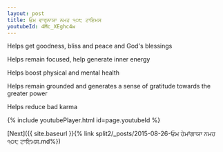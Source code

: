```yaml
---
layout: post
title: ਓਮ ਵਾਰੁਨਾਯਾ ਨਮਹ ੧੦੮ ਟਾਇਮਸ
youtubeId: 4Mc_XEghc4w
---
```

 
 
Helps get goodness, bliss and peace and God's blessings
 
Helps remain focused, help generate inner energy 
 
Helps boost physical and mental health 
 
Helps remain grounded and generates a sense of gratitude towards the greater power 
 
Helps reduce bad karma
 
 
 
 


{% include youtubePlayer.html id=page.youtubeId %}
 
[Next]({{ site.baseurl }}{% link  split2/_posts/2015-08-26-ਓਮ ਹੇਮਾਂਗਾਯਾ ਨਮਹ ੧੦੮ ਟਾਇਮਸ.md%})
 
